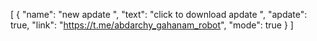 [
  {
    "name": "new apdate ",
    "text": "click to download apdate ",
    "apdate": true,
    "link": "https://t.me/abdarchy_gahanam_robot",
    "mode": true
  }
]
